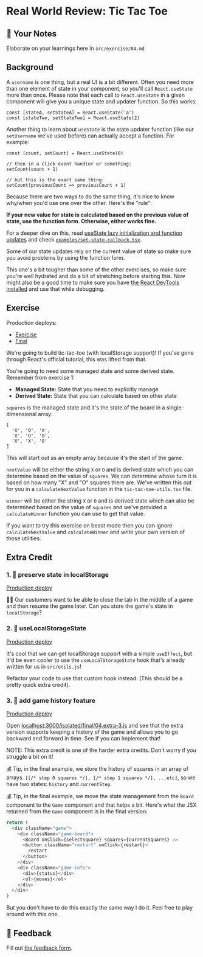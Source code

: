 # Real World Review: Tic Tac Toe

## 📝 Your Notes

Elaborate on your learnings here in `src/exercise/04.md`

## Background

A `username` is one thing, but a real UI is a bit different. Often you need more
than one element of state in your component, so you'll call `React.useState`
more than once. Please note that each call to `React.useState` in a given
component will give you a unique state and updater function. So this works:

```tsx
const [stateA, setStateA] = React.useState('a')
const [stateTwo, setStateTwo] = React.useState(2)
```

Another thing to learn about `useState` is the state updater function (like our
`setUsername` we've used before) can actually accept a function. For example:

```tsx
const [count, setCount] = React.useState(0)

// then in a click event handler or something:
setCount(count + 1)

// but this is the exact same thing:
setCount(previousCount => previousCount + 1)
```

Because there are two ways to do the same thing, it's nice to know why/when
you'd use one over the other. Here's the "rule":

**If your new value for state is calculated based on the previous value of
state, use the function form. Otherwise, either works fine.**

For a deeper dive on this, read
[useState lazy initialization and function updates](https://kentcdodds.com/blog/use-state-lazy-initialization-and-function-updates)
and check
[`examples/set-state-callback.tsx`](http://localhost:3000/isolated/examples/set-state-callback.tsx).

Some of our state updates rely on the current value of state so make sure you
avoid problems by using the function form.

This one's a bit tougher than some of the other exercises, so make sure you're
well hydrated and do a bit of stretching before starting this. Now might also be
a good time to make sure you have
[the React DevTools installed](https://chrome.google.com/webstore/detail/react-developer-tools/fmkadmapgofadopljbjfkapdkoienihi)
and use that while debugging.

## Exercise

Production deploys:

- [Exercise](https://react-hooks-next.netlify.app/isolated/exercise/04.tsx)
- [Final](https://react-hooks-next.netlify.app/isolated/final/04.tsx)

We're going to build tic-tac-toe (with localStorage support)! If you've gone
through React's official tutorial, this was lifted from that.

You're going to need some managed state and some derived state. Remember from
exercise 1:

- **Managed State:** State that you need to explicitly manage
- **Derived State:** State that you can calculate based on other state

`squares` is the managed state and it's the state of the board in a
single-dimensional array:

```
[
  'X', 'O', 'X',
  'X', 'O', 'O',
  'X', 'X', 'O'
]
```

This will start out as an empty array because it's the start of the game.

`nextValue` will be either the string `X` or `O` and is derived state which you
can determine based on the value of `squares`. We can determine whose turn it is
based on how many "X" and "O" squares there are. We've written this out for you
in a `calculateNextValue` function in the `tic-tac-toe-utils.tsx` file.

`winner` will be either the string `X` or `O` and is derived state which can
also be determined based on the value of `squares` and we've provided a
`calculateWinner` function you can use to get that value.

If you want to try this exercise on beast mode then you can ignore
`calculateNextValue` and `calculateWinner` and write your own version of those
utilities.

## Extra Credit

### 1. 💯 preserve state in localStorage

[Production deploy](https://react-hooks-next.netlify.app/isolated/final/04.extra-1.tsx)

👨‍💼 Our customers want to be able to close the tab in the middle of a game and
then resume the game later. Can you store the game's state in `localStorage`?

### 2. 💯 useLocalStorageState

[Production deploy](https://react-hooks-next.netlify.app/isolated/final/04.extra-2.tsx)

It's cool that we can get localStorage support with a simple `useEffect`, but
it'd be even cooler to use the `useLocalStorageState` hook that's already
written for us in `src/utils.js`!

Refactor your code to use that custom hook instead. (This should be a pretty
quick extra credit).

### 3. 💯 add game history feature

[Production deploy](https://react-hooks-next.netlify.app/isolated/final/04.extra-3.tsx)

Open
[localhost:3000/isolated/final/04.extra-3.js](http://localhost:3000/isolated/final/04.extra-3.js)
and see that the extra version supports keeping a history of the game and allows
you to go backward and forward in time. See if you can implement that!

NOTE: This extra credit is one of the harder extra credits. Don't worry if you
struggle a bit on it!

💰 Tip, in the final example, we store the history of squares in an array of
arrays. `[[/* step 0 squares */], [/* step 1 squares */], ...etc]`, so we have
two states: `history` and `currentStep`.

💰 Tip, in the final example, we move the state management from the `Board`
component to the `Game` component and that helps a bit. Here's what the JSX
returned from the `Game` component is in the final version:

```javascript
return (
  <div className="game">
    <div className="game-board">
      <Board onClick={selectSquare} squares={currentSquares} />
      <button className="restart" onClick={restart}>
        restart
      </button>
    </div>
    <div className="game-info">
      <div>{status}</div>
      <ol>{moves}</ol>
    </div>
  </div>
)
```

But you don't have to do this exactly the same way I do it. Feel free to play
around with this one.

## 🦉 Feedback

Fill out
[the feedback form](https://ws.kcd.im/?ws=React%20Hooks%20%F0%9F%8E%A3&e=04%3A%20Real%20World%20Review%3A%20Tic%20Tac%20Toe&em=).
